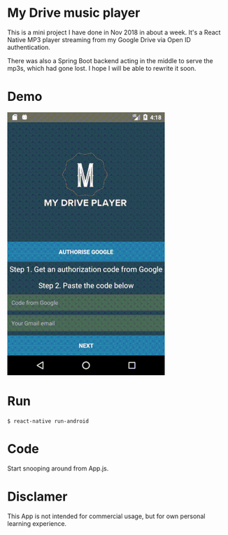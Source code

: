 # My Drive music player #

This is a mini project I have done in Nov 2018 in about a week. It's a React Native MP3 player streaming from my Google Drive via Open ID authentication.

There was also a Spring Boot backend acting in the middle to serve the mp3s, which had gone lost. I hope I will be able to rewrite it soon.


# Demo

![](demo.gif)

# Run
`$ react-native run-android`

# Code
Start snooping around from App.js. 

# Disclamer
This App is not intended for commercial usage, but for own personal learning experience.

